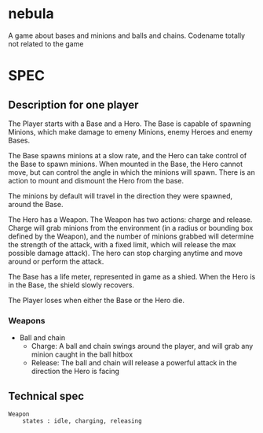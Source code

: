 nebula
======

A game about bases and minions and balls and chains.
Codename totally not related to the game


# SPEC

## Description for one player

The Player starts with a Base and a Hero. The Base is capable of spawning
Minions, which make damage to emeny Minions, enemy Heroes and enemy Bases.

The Base spawns minions at a slow rate, and the Hero can take control of the
Base to spawn minions. When mounted in the Base, the Hero cannot move, but can
control the angle in which the minions will spawn. There is an action to mount
and dismount the Hero from the base.

The minions by default will travel in the direction they were spawned, around
the Base.

The Hero has a Weapon. The Weapon has two actions: charge and release. Charge
will grab minions from the environment (in a radius or bounding box defined by
the Weapon), and the number of minions grabbed will determine the strength of
the attack, with a fixed limit, which will release the max possible damage
attack). The hero can stop charging anytime and move around or perform the
attack.

The Base has a life meter, represented in game as a shied. When the Hero is in
the Base, the shield slowly recovers.

The Player loses when either the Base or the Hero die.

### Weapons

- Ball and chain
    - Charge: A ball and chain swings around the player, and will grab any
              minion caught in the ball hitbox
    - Release: The ball and chain will release a powerful attack in the
               direction the Hero is facing

## Technical spec

    Weapon
        states : idle, charging, releasing